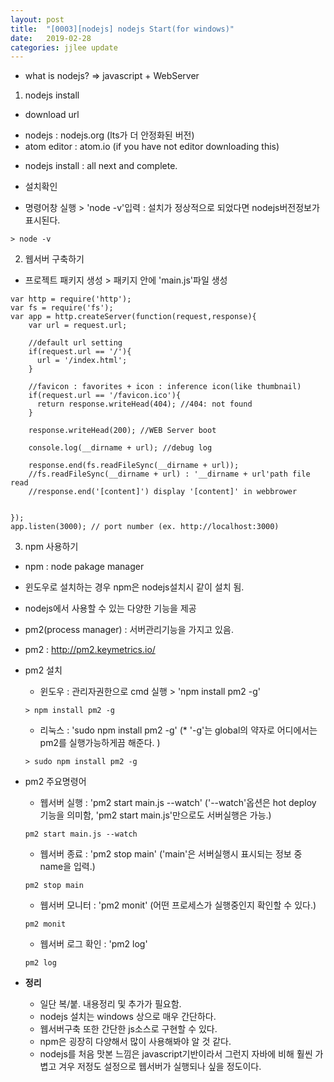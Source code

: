 ```yaml
---
layout: post
title:  "[0003][nodejs] nodejs Start(for windows)"
date:   2019-02-28
categories: jjlee update
---
```


* what is nodejs?
  => javascript + WebServer

1. nodejs install 

* download url
 - nodejs      : nodejs.org (lts가 더 안정화된 버전)
 - atom editor : atom.io (if you have not editor downloading this)

* nodejs install : all next and complete.

* 설치확인
 - 명령어창 실행 > 'node -v'입력 : 설치가 정상적으로 되었다면 nodejs버전정보가 표시된다.
~~~
> node -v
~~~

2. 웹서버 구축하기

* 프로젝트 패키지 생성 > 패키지 안에 'main.js'파일 생성

~~~
var http = require('http');
var fs = require('fs');
var app = http.createServer(function(request,response){
    var url = request.url;

    //default url setting
    if(request.url == '/'){
      url = '/index.html';
    }

    //favicon : favorites + icon : inference icon(like thumbnail)
    if(request.url == '/favicon.ico'){
      return response.writeHead(404); //404: not found
    }
    
    response.writeHead(200); //WEB Server boot

    console.log(__dirname + url); //debug log

    response.end(fs.readFileSync(__dirname + url));
    //fs.readFileSync(__dirname + url) : '__dirname + url'path file read
    //response.end('[content]') display '[content]' in webbrower
    

});
app.listen(3000); // port number (ex. http://localhost:3000)
~~~

3. npm 사용하기

* npm : node pakage manager

* 윈도우로 설치하는 경우 npm은 nodejs설치시 같이 설치 됨.

* nodejs에서 사용할 수 있는 다양한 기능을 제공

* pm2(process manager) : 서버관리기능을 가지고 있음.

 - pm2 : http://pm2.keymetrics.io/

 - pm2 설치
   - 윈도우 : 관리자권한으로 cmd 실행 > 'npm install pm2 -g'
   ~~~
   > npm install pm2 -g
   ~~~
   - 리눅스 : 'sudo npm install pm2 -g'
   (* '-g'는 global의 약자로 어디에서는 pm2를 실행가능하게끔 해준다. )
   ~~~
   > sudo npm install pm2 -g
   ~~~   
 
 - pm2 주요명령어
   - 웹서버 실행 : 'pm2 start main.js --watch'
     ('--watch'옵션은 hot deploy 기능을 의미함, 'pm2 start main.js'만으로도 서버실행은 가능.)
   ~~~
   pm2 start main.js --watch
   ~~~
   
   - 웹서버 종료 : 'pm2 stop main'
     ('main'은 서버실행시 표시되는 정보 중 name을 입력.)

   ~~~
   pm2 stop main
   ~~~
   
   - 웹서버 모니터 : 'pm2 monit' (어떤 프로세스가 실행중인지 확인할 수 있다.)
   ~~~
   pm2 monit
   ~~~
   
   - 웹서버 로그 확인 : 'pm2 log'
   ~~~
   pm2 log
   ~~~

- **정리**
  - 일단 복/붙. 내용정리 및 추가가 필요함.
  - nodejs 설치는 windows 상으로 매우 간단하다.
  - 웹서버구축 또한 간단한 js소스로 구현할 수 있다.
  - npm은 굉장히 다양해서 많이 사용해봐야 알 것 같다.
  - nodejs를 처음 맛본 느낌은 javascript기반이라서 그런지 자바에 비해 훨씬 가볍고 겨우 저정도 설정으로 웹서버가 실행되나 싶을 정도이다.
